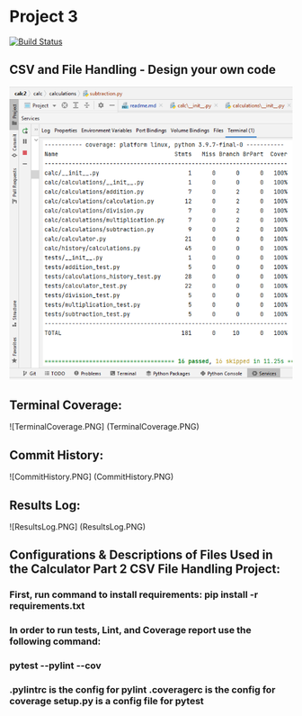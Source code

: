 # Project 3
[![Build Status](https://app.travis-ci.com/Sabina008/calc2.svg?branch=main)](https://app.travis-ci.com/Sabina008/calc2)

## CSV and File Handling - Design your own code

![img.png](img.png)

## Terminal Coverage:
![TerminalCoverage.PNG] (TerminalCoverage.PNG)

## Commit History:
![CommitHistory.PNG] (CommitHistory.PNG)

## Results Log:
![ResultsLog.PNG] (ResultsLog.PNG)

## Configurations & Descriptions of Files Used in the Calculator Part 2 CSV File Handling Project:
### First, run command to install requirements: pip install -r requirements.txt
### In order to run tests, Lint, and Coverage report use the following command:
### pytest --pylint --cov
### .pylintrc is the config for pylint .coveragerc is the config for coverage setup.py is a config file for pytest